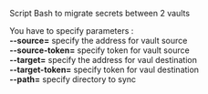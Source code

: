 Script Bash to migrate secrets between 2 vaults

You have to specify parameters :<br />
**--source=** specify the address for vault source<br />
**--source-token=** specify token for vault source<br />
**--target=**  specify the address for vaul destination<br />
**--target-token=**  specify token for vaul destination<br/>
**--path=** specify directory to sync<br/>


